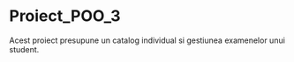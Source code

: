 # Proiect_POO_3
Acest proiect presupune un catalog individual si gestiunea examenelor unui student.
